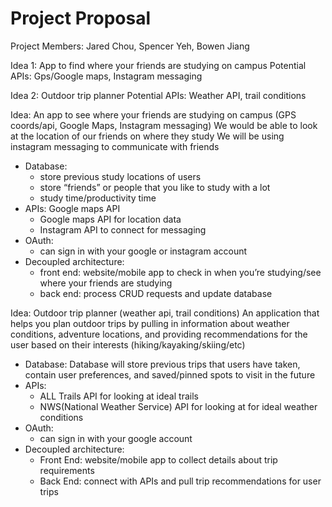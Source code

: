 # Project Proposal
Project Members: Jared Chou, Spencer Yeh, Bowen Jiang

Idea 1: App to find where your friends are studying on campus
Potential APIs: Gps/Google maps, Instagram messaging

Idea 2: Outdoor trip planner
Potential APIs: Weather API, trail conditions


Idea: An app to see where your friends are studying on campus (GPS coords/api, Google Maps, Instagram messaging)
We would be able to look at the location of our friends on where they study
We will be using instagram messaging to communicate with friends
- Database: 
    - store previous study locations of users
    - store “friends” or people that you like to study with a lot
    - study time/productivity time
- APIs: Google maps API 
    - Google maps API for location data
    - Instagram API to connect for messaging
- OAuth:
    - can sign in with your google or instagram account
- Decoupled architecture: 
    - front end: website/mobile app to check in when you’re studying/see where your friends are studying
    - back end: process CRUD requests and update database

Idea: Outdoor trip planner (weather api, trail conditions) An application that helps you plan outdoor trips by pulling in information about weather conditions, adventure locations, and providing recommendations for the user based on their interests (hiking/kayaking/skiing/etc)
- Database: Database will store previous trips that users have taken, contain user preferences, and saved/pinned spots to visit in the future
- APIs: 
    - ALL Trails API for looking at ideal trails 
    - NWS(National Weather Service) API for looking at for ideal weather conditions
- OAuth:
    - can sign in with your google account 
- Decoupled architecture: 
    - Front End: website/mobile app to collect details about trip requirements 
    - Back End: connect with APIs and pull trip recommendations for user trips
